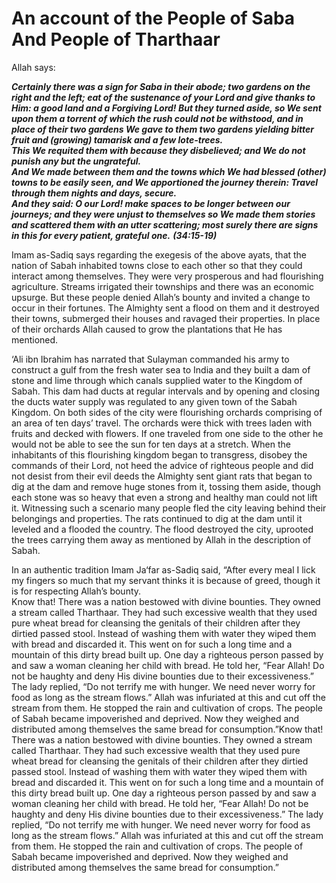 An account of the People of Saba And People of Tharthaar
========================================================

Allah says:

***Certainly there was a sign for Saba in their abode; two gardens on
the right and the left; eat of the sustenance of your Lord and give
thanks to Him: a good land and a Forgiving Lord! But they turned aside,
so We sent upon them a torrent of which the rush could not be withstood,
and in place of their two gardens We gave to them two gardens yielding
bitter fruit and (growing) tamarisk and a few lote-trees.***  
***This We requited them with because they disbelieved; and We do not
punish any but the ungrateful.***  
***And We made between them and the towns which We had blessed (other)
towns to be easily seen, and We apportioned the journey therein: Travel
through them nights and days, secure.***  
***And they said: O our Lord! make spaces to be longer between our
journeys; and they were unjust to themselves so We made them stories and
scattered them with an utter scattering; most surely there are signs in
this for every patient, grateful one.*** ***(34:15-19)***

Imam as-Sadiq says regarding the exegesis of the above ayats, that the
nation of Sabah inhabited towns close to each other so that they could
interact among themselves. They were very prosperous and had flourishing
agriculture. Streams irrigated their townships and there was an economic
upsurge. But these people denied Allah’s bounty and invited a change to
occur in their fortunes. The Almighty sent a flood on them and it
destroyed their towns, submerged their houses and ravaged their
properties. In place of their orchards Allah caused to grow the
plantations that He has mentioned.

‘Ali ibn Ibrahim has narrated that Sulayman commanded his army to
construct a gulf from the fresh water sea to India and they built a dam
of stone and lime through which canals supplied water to the Kingdom of
Sabah. This dam had ducts at regular intervals and by opening and
closing the ducts water supply was regulated to any given town of the
Sabah Kingdom. On both sides of the city were flourishing orchards
comprising of an area of ten days’ travel. The orchards were thick with
trees laden with fruits and decked with flowers. If one traveled from
one side to the other he would not be able to see the sun for ten days
at a stretch. When the inhabitants of this flourishing kingdom began to
transgress, disobey the commands of their Lord, not heed the advice of
righteous people and did not desist from their evil deeds the Almighty
sent giant rats that began to dig at the dam and remove huge stones from
it, tossing them aside, though each stone was so heavy that even a
strong and healthy man could not lift it. Witnessing such a scenario
many people fled the city leaving behind their belongings and
properties. The rats continued to dig at the dam until it leveled and a
flooded the country. The flood destroyed the city, uprooted the trees
carrying them away as mentioned by Allah in the description of Sabah.

In an authentic tradition Imam Ja‘far as-Sadiq said, “After every meal I
lick my fingers so much that my servant thinks it is because of greed,
though it is for respecting Allah’s bounty.  
 Know that! There was a nation bestowed with divine bounties. They owned
a stream called Tharthaar. They had such excessive wealth that they used
pure wheat bread for cleansing the genitals of their children after they
dirtied passed stool. Instead of washing them with water they wiped them
with bread and discarded it. This went on for such a long time and a
mountain of this dirty bread built up. One day a righteous person passed
by and saw a woman cleaning her child with bread. He told her, “Fear
Allah! Do not be haughty and deny His divine bounties due to their
excessiveness.” The lady replied, “Do not terrify me with hunger. We
need never worry for food as long as the stream flows.” Allah was
infuriated at this and cut off the stream from them. He stopped the rain
and cultivation of crops. The people of Sabah became impoverished and
deprived. Now they weighed and distributed among themselves the same
bread for consumption.”Know that! There was a nation bestowed with
divine bounties. They owned a stream called Tharthaar. They had such
excessive wealth that they used pure wheat bread for cleansing the
genitals of their children after they dirtied passed stool. Instead of
washing them with water they wiped them with bread and discarded it.
This went on for such a long time and a mountain of this dirty bread
built up. One day a righteous person passed by and saw a woman cleaning
her child with bread. He told her, “Fear Allah! Do not be haughty and
deny His divine bounties due to their excessiveness.” The lady replied,
“Do not terrify me with hunger. We need never worry for food as long as
the stream flows.” Allah was infuriated at this and cut off the stream
from them. He stopped the rain and cultivation of crops. The people of
Sabah became impoverished and deprived. Now they weighed and distributed
among themselves the same bread for consumption.”


